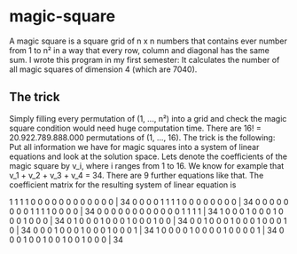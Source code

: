 # magic-square

A magic square is a square grid of n x n numbers that contains ever number from 1 to n² in a way that every row, column and diagonal has the same sum. I wrote this program in my first semester: It calculates the number of all magic squares of dimension 4 (which are 7040).

## The trick

Simply filling every permutation of (1, ..., n²) into a grid and check the magic square condition would need huge computation time. There are 16! = 20.922.789.888.000 permutations of (1, ..., 16). The trick is the following: Put all information we have for magic squares into a system of linear equations and look at the solution space. Lets denote the coefficients of the magic square by v_i, where i ranges from 1 to 16. We know for example that v_1 + v_2 + v_3 + v_4 = 34. There are 9 further equations like that. The coefficient matrix for the resulting system of linear equation is

1 1 1 1 0 0 0 0 0 0 0 0 0 0 0 0 | 34
0 0 0 0 1 1 1 1 0 0 0 0 0 0 0 0 | 34
0 0 0 0 0 0 0 0 1 1 1 1 0 0 0 0 | 34
0 0 0 0 0 0 0 0 0 0 0 0 1 1 1 1 | 34
1 0 0 0 1 0 0 0 1 0 0 0 1 0 0 0 | 34
0 1 0 0 0 1 0 0 0 1 0 0 0 1 0 0 | 34
0 0 1 0 0 0 1 0 0 0 1 0 0 0 1 0 | 34
0 0 0 1 0 0 0 1 0 0 0 1 0 0 0 1 | 34
1 0 0 0 0 1 0 0 0 0 1 0 0 0 0 1 | 34
0 0 0 1 0 0 1 0 0 1 0 0 1 0 0 0 | 34
